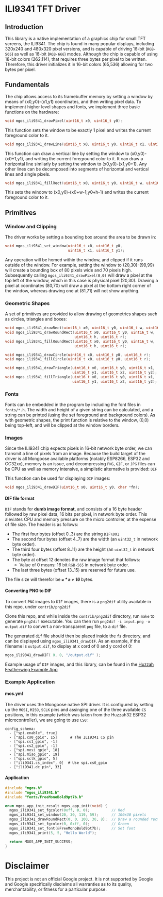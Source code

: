 # ILI9341 TFT Driver

## Introduction
This library is a native implementation of a graphics chip for small TFT
screens, the ILI9341. The chip is found in many popular displays, including
320x240 and 480x320 pixel versions, and is capable of driving 16-bit
(`RGB-565`) as well as 18-bit (`RGB-666`) modes. Although the chip is capable
of using 18-bit colors (262,114), that requires three bytes per pixel to be
written. Therefore, this driver initializes it in 16-bit colors (65,536)
allowing for two bytes per pixel.

## Fundamentals

The chip allows access to its framebuffer memory by setting a window by means
of (x0,y0)-(x1,y1) coordinates, and then writing pixel data. To implement
higher level shapes and fonts, we implement three basic functions on the
hardware:

```c
void mgos_ili9341_drawPixel(uint16_t x0, uint16_t y0);
```
This function sets the window to be exactly 1 pixel and writes the current
foreground color to it.

```c
void mgos_ili9341_drawLine(uint16_t x0, uint16_t y0, uint16_t x1, uint16_t y1);
```
This function can draw a vertical line by setting the window to
(x0,y0)-(x0+1,y1), and writing the current foreground color to it. It can draw
a horizontal line similarly by setting the window to (x0,y0)-(x1,y0+1). Any
other lines can be decomposed into segments of horizontal and vertical lines
and single pixels.

```c
void mgos_ili9341_fillRect(uint16_t x0, uint16_t y0, uint16_t w, uint16_t h);
```
This sets the window to (x0,y0)-(x0+w-1,y0+h-1) and writes the current
foreground color to it.

## Primitives

### Window and Clipping

The driver works by setting a bounding box around the area to be drawn in:
```c
void mgos_ili9341_set_window(uint16_t x0, uint16_t y0,
                             uint16_t x1, uint16_t y1);
```

Any operation will be homed within the window, and clipped if it runs outside of
the window. For example, setting the window to (20,30)-(99,99) will create a
bounding box of 80 pixels wide and 70 pixels high. Subsequently calling
`mgos_ili9341_drawPixel(0,0)` will draw a pixel at the top left of the window,
which in this case is physical pixel (20,30). Drawing a pixel at coordinates
(80,70) will draw a pixel at the bottom right corner of the window, whereas
drawing one at (81,71) will not show anything.


### Geometric Shapes

A set of primitives are provided to allow drawing of geometrics shapes such as
circles, triangles and boxes:

```c
void mgos_ili9341_drawRect(uint16_t x0, uint16_t y0, uint16_t w, uint16_t h);
void mgos_ili9341_drawRoundRect(uint16_t x0, uint16_t y0, uint16_t w,
                                uint16_t h, uint16_t r);
void mgos_ili9341_fillRoundRect(uint16_t x0, uint16_t y0, uint16_t w,
                                uint16_t h, uint16_t r);

void mgos_ili9341_drawCircle(uint16_t x0, uint16_t y0, uint16_t r);
void mgos_ili9341_fillCircle(uint16_t x0, uint16_t y0, uint16_t r);

void mgos_ili9341_drawTriangle(uint16_t x0, uint16_t y0, uint16_t x1,
                               uint16_t y1, uint16_t x2, uint16_t y2);
void mgos_ili9341_fillTriangle(uint16_t x0, uint16_t y0, uint16_t x1,
                               uint16_t y1, uint16_t x2, uint16_t y2);
```

### Fonts

Fonts can be embedded in the program by including the font files in `fonts/*.h`.
The width and height of a given string can be calculated, and a string can be
printed (using the set foreground and background colors). As with geometric
shapes, the print function is relative to the window, (0,0) being top-left, and
will be clipped at the window borders.

### Images

Since the ILI9341 chip expects pixels in 16-bit network byte order, we can
transmit a line of pixels from an image. Because the build target of the driver
is all Mongoose available platforms (notably ESP8266, ESP32 and CC32xx), memory
is an issue, and decompressing `PNG`, `GIF`, or `JPG` files can be CPU as well
as memory intensive, a simplistic alternative is provided: `DIF`

This function can be used for displaying `DIF` images:

```c
void mgos_ili9341_drawDIF(uint16_t x0, uint16_t y0, char *fn);
```

#### DIF file format

`DIF` stands for __dumb image format__, and consists of a 16 byte header
followed by raw pixel data, 16 bits per pixel, in network byte order. This
aleviates CPU and memory pressure on the micro controller, at the expense of
file size. The header is as follows:

*   The first four bytes (offset 0..3) are the string `DIF\001`
*   The second four bytes (offset 4..7) are the width (an `uint32_t` in network
    byte order).
*   The third four bytes (offset 8..11) are the height (an `uint32_t` in network
    byte order).
*   The byte at offset 12 denotes the raw image format that follows:
    *   Value of 0 means: 16 bit `RGB-565` in network byte order.
*   The last three bytes (offset 13..15) are reserved for future use.

The file size will therefor be ***`w` * `h` + 16*** bytes.

#### Converting PNG to DIF

To convert `PNG` images to `DIF` images, there is a `png2dif` utility available in this repo, under `contrib/png2dif`

Clone this repo, and while inside the `contrib/png2dif` directory, run `make` to generate `png2dif` executable.  You can then run `png2dif -i input.png -o output.dif` to convert a non-transparent `png` file, to a `dif` file.

The generated `dif` file should then be placed inside the `fs` directory, and can be displayed using `mgos_ili9341_drawDIF`.  As an example, if the filename is `output.dif`, to display at x cord of 0 and y cord of 0:

```c
mgos_ili9341_drawDIF( 0, 0, "/output.dif" );
```

Example usage of `DIF` images, and this library, can be found in the [Huzzah Featherwing Example App](https://github.com/mongoose-os-apps/huzzah-featherwing)

### Example Application

#### mos.yml

The driver uses the Mongoose native SPI driver. It is configured by setting
up the `MOSI`, `MISO`, `SCLK` pins and assinging one of the three
available `CS` positions, in this example (which was taken from
the Huzzah32 ESP32 microcontroller), we are going to use `CS0`:

```
config_schema:
  - ["spi.enable", true]
  - ["spi.cs0_gpio", 15]      # The ILI9341 CS pin
  - ["spi.cs1_gpio", -1]
  - ["spi.cs2_gpio", -1]
  - ["spi.mosi_gpio", 18]
  - ["spi.miso_gpio", 19]
  - ["spi.sclk_gpio", 5]
  - ["ili9341.cs_index", 0]  # Use spi.cs0_gpio
  - ["ili9341.dc_pin", 33]
```

#### Application

```c
#include "mgos.h"
#include "mgos_ili9341.h"
#include "fonts/FreeMonoBold9pt7b.h"

enum mgos_app_init_result mgos_app_init(void) {
  mgos_ili9341_set_fgcolor(0xff, 0, 0);          // Red
  mgos_ili9341_set_window(20, 30, 119, 59);      // 100x30 pixels
  mgos_ili9341_drawRoundRect(0, 0, 100, 30, 8);  // Draw a rounded rectangle
  mgos_ili9341_set_fgcolor(0, 0xff, 0);          // Green
  mgos_ili9341_set_font(&FreeMonoBold9pt7b);     // Set font
  mgos_ili9341_print(5, 5, "Hello World");

  return MGOS_APP_INIT_SUCCESS;
}
```

# Disclaimer

This project is not an official Google project. It is not supported by Google
and Google specifically disclaims all warranties as to its quality,
merchantability, or fitness for a particular purpose.
